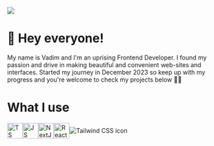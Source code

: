 <div>
  <img src="https://www.codewars.com/users/vadimkim0203/badges/large">
</div>


<h1>👋 Hey everyone!</h1>
<p>My name is Vadim and I'm an uprising Frontend Developer. I found my passion and drive in making beautiful and convenient web-sites and interfaces. Started my journey in December 2023 so keep up with my progress and you're welcome to check my projects below 🙇🏻</p>



<h1>What I use</h1>
<div style="display: flex; align-items: center; justify-items: center;">
  <img src="https://abrudz.github.io/logos/TypeScript.svg" alt="TS icon" width="36px" height="36px"/>
  <img src="https://abrudz.github.io/logos/JS.svg" alt="JS icon" width="36px" height="36px">
  <img src="https://raw.githubusercontent.com/prplx/svg-logos/master/svg/NextJS.svg" alt="NextJS icon" width="36px" height="36px">
  <img src="https://raw.githubusercontent.com/prplx/svg-logos/master/svg/React.svg" alt="React icon" width="36px" height="36px">
  <img src="https://raw.githubusercontent.com/prplx/svg-logos/master/svg/TailwindCSS.svg" alt="Tailwind CSS icon">
  
</div>
<!---
vadimkim0203/vadimkim0203 is a ✨ special ✨ repository because its `README.md` (this file) appears on your GitHub profile.
You can click the Preview link to take a look at your changes.
--->
